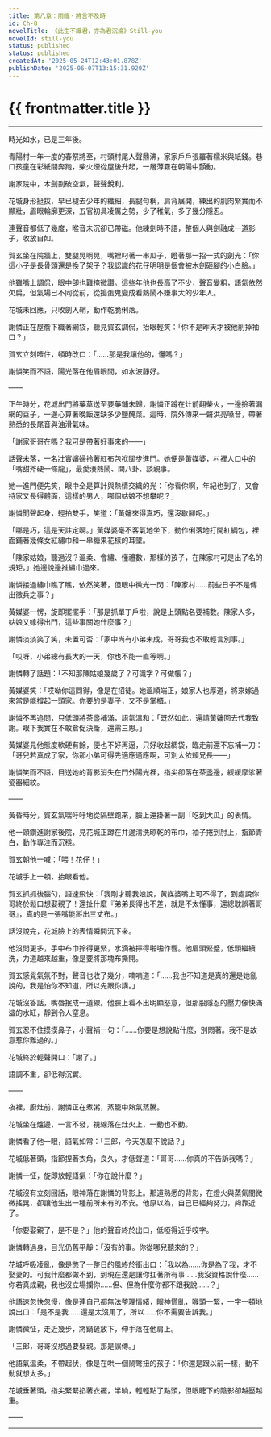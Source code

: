 ```yaml
---
title: 第八章：雨臨・將言不及時
id: Ch-8
novelTitle: 《此生不識君，亦為君沉淪》Still-you
novelId: still-you
status: published
status: published
createdAt: '2025-05-24T12:43:01.878Z'
publishDate: '2025-06-07T13:15:31.920Z'
---
```


# {{ frontmatter.title }}

<script setup>
import { useData } from 'vitepress'
const { frontmatter } = useData()
// 如果需要 withBase，可以取消註解下一行
// import { withBase } from 'vitepress'
</script>

---

時光如水，已是三年後。

青陽村一年一度的春祭將至，村頭村尾人聲鼎沸，家家戶戶張羅著糯米與紙錢。巷口孩童在彩紙間奔跑，柴火煙從屋後升起，一層薄霧在朝陽中顫動。

謝家院中，木劍劃破空氣，聲聲銳利。

花城身形挺拔，早已褪去少年的纖細，長腿勻稱，肩背展開，練出的肌肉緊實而不顯壯，眉眼輪廓更深，五官初具凌厲之勢，少了稚氣，多了幾分隱忍。

連聲音都低了幾度，喉音未沉卻已帶磁。他練劍時不語，整個人與劍融成一道影子，收放自如。

賀玄坐在院牆上，雙腿晃啊晃，嘴裡叼著一串瓜子，瞪著那一招一式的劍光：「你這小子是長骨頭還是換了架子？我認識的花仔明明是個會被木劍砸腳的小白臉。」

他雖嘴上調侃，眼中卻也難掩微讚。這些年他也長高了不少，聲音變粗，語氣依然欠扁，但氣場已不同從前，從搗蛋鬼變成看熱鬧不嫌事大的少年人。

花城未回應，只收劍入鞘，動作乾脆俐落。

謝憐正在屋簷下織著網袋，聽見賀玄調侃，抬眼輕笑：「你不是昨天才被他削掉袖口？」

賀玄立刻噎住，頓時改口：「……那是我讓他的，懂嗎？」

謝憐笑而不語，陽光落在他眉眼間，如水波靜好。

——

正午時分，花城出門將藥草送至要藥鋪未歸，謝憐正蹲在灶前翻柴火，一邊撿著漏網的豆子，一邊心算著晚飯還缺多少鹽醃菜。這時，院外傳來一聲洪亮嗓音，帶著熟悉的長尾音與油滑氣味。

「謝家哥哥在嗎？我可是帶著好事來的——」

話聲未落，一名壯實嬸婦拎著紅布包袱闊步進門。她便是黃媒婆，村裡人口中的「嘴甜斧硬一條龍」，最愛湊熱鬧、問八卦、談親事。

她一進門便先笑，眼中全是算計與熱情交織的光：「你看你啊，年紀也到了，又會持家又長得體面，這樣的男人，哪個姑娘不想攀呢？」

謝憐聞聲起身，輕拍雙手，笑道：「黃嬸來得真巧，還沒歇腳呢。」

「哪是巧，這是天註定啊。」黃媒婆毫不客氣地坐下，動作俐落地打開紅綢包，裡面鋪著幾條女紅繡巾和一串糖果花樣的耳墜。

「陳家姑娘，聽過沒？溫柔、會繡、懂禮數，那樣的孩子，在陳家村可是出了名的規矩。」她邊說邊推繡巾過來。

謝憐接過繡巾瞧了瞧，依然笑著，但眼中微光一閃：「陳家村……前些日子不是傳出徵兵之事？」

黃媒婆一愣，旋即擺擺手：「那是抓單丁戶啦，說是上頭點名要補數。陳家人多，姑娘又嫁得出門，這些事關她什麼事？」

謝憐淡淡笑了笑，未置可否：「家中尚有小弟未成，哥哥我也不敢輕言別事。」

「哎呀，小弟總有長大的一天，你也不能一直等啊。」

謝憐轉了話題：「不知那陳姑娘幾歲了？可識字？可做帳？」

黃媒婆笑：「哎呦你這問得，像是在招徒。她溫順端正，娘家人也厚道，將來嫁過來當是能撐起一頭家。你要的是妻子，又不是掌櫃。」

謝憐不再追問，只低頭將茶盞補滿，語氣溫和：「既然如此，還請黃嬸回去代我致謝。眼下我實在不敢倉促決斷，還需三思。」

黃媒婆見他態度軟硬有餘，便也不好再逼，只好收起綢袋，臨走前還不忘補一刀：「哥兒若真成了家，你那小弟可得先適應適應啊，可別太依賴兄長——」

謝憐笑而不語，目送她的背影消失在門外陽光裡，指尖卻落在茶盞邊，緩緩摩挲著瓷器細紋。

——

黃昏時分，賀玄氣喘吁吁地從隔壁跑來，臉上還掛著一副「吃到大瓜」的表情。

他一頭鑽進謝家後院，見花城正蹲在井邊清洗晾乾的布巾，袖子捲到肘上，指節青白，動作專注而沉穩。

賀玄朝他一喊：「喂！花仔！」

花城手上一頓，抬眼看他。

賀玄抓抓後腦勺，語速飛快：「我剛才聽我娘說，黃媒婆嘴上可不得了，到處說你哥終於鬆口想娶親了！還扯什麼『弟弟長得也不差，就是不太懂事，還總耽誤著哥哥』，真的是一張嘴能掰出三丈布。」

話沒說完，花城臉上的表情瞬間沉下來。

他沒問更多，手中布巾拎得更緊，水滴被擰得啪啪作響。他眉頭緊蹙，低頭繼續洗，力道越來越重，像是要將那塊布撕開。

賀玄感覺氣氛不對，聲音也收了幾分，喃喃道：「……我也不知道是真的還是她亂說的，我是怕你不知道，所以先跟你講。」

花城沒答話，嘴唇抿成一道線。他臉上看不出明顯怒意，但那股隱忍的壓力像快滿溢的水缸，靜到令人窒息。

賀玄忍不住摸摸鼻子，小聲補一句：「……你要是想說點什麼，別悶著。我不是故意惹你難過的。」

花城終於輕聲開口：「謝了。」

語調不重，卻低得沉實。


——

夜裡，廚灶前，謝憐正在煮粥，蒸籠中熱氣蒸騰。

花城坐在爐邊，一言不發，視線落在灶火上，一動也不動。

謝憐看了他一眼，語氣如常：「三郎，今天怎麼不說話？」

花城低著頭，指節捏著衣角，良久，才低聲道：「哥哥……你真的不告訴我嗎？」

謝憐一怔，旋即放輕語氣：「你在說什麼？」

花城沒有立刻回話，眼神落在謝憐的背影上。那道熟悉的背影，在燈火與蒸氣間微微搖晃，卻讓他生出一種前所未有的不安。他原以為，自己已經夠努力，夠靠近了。

「你要娶親了，是不是？」他的聲音終於出口，低啞得近乎咬字。

謝憐轉過身，目光仍舊平靜：「沒有的事。你從哪兒聽來的？」

花城呼吸凌亂，像是憋了一整日的風終於衝出口：「我以為……你是為了我，才不娶妻的。可我什麼都做不到，到現在還是讓你扛著所有事……我沒資格說什麼……你若真成親，我也沒立場攔你……但、但為什麼你都不跟我說……？」

他語速忽快忽慢，像是連自己都無法整理情緒，眼神慌亂，喉頭一緊，一字一頓地說出口：「是不是我……還是太沒用了，所以……你不需要告訴我。」

謝憐微怔，走近幾步，將鍋鏟放下，伸手落在他肩上。

「三郎，哥哥沒想過要娶親。那是誤傳。」

他語氣溫柔，不帶起伏，像是在哄一個鬧彆扭的孩子：「你還是跟以前一樣，動不動就想太多。」

花城垂著頭，指尖緊緊掐著衣襬，半晌，輕輕點了點頭，但眼睫下的陰影卻越壓越重。

——




---

